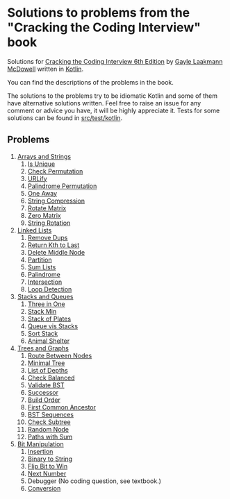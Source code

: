 # Solutions to problems from the "Cracking the Coding Interview" book

Solutions for [Cracking the Coding Interview 6th Edition](https://www.crackingthecodinginterview.com/)
by [Gayle Laakmann McDowell](http://www.gayle.com/) written in [Kotlin](https://kotlinlang.org/).

You can find the descriptions of the problems in the book.

The solutions to the problems try to be idiomatic Kotlin and some of them have alternative solutions written. Feel free
to raise an issue for any comment or advice you have, it will be highly appreciate it.
Tests for some solutions can be found in [src/test/kotlin](src/test/kotlin).

## Problems

1. [Arrays and Strings](src/main/kotlin/arrays_strings)
	1. [Is Unique](src/main/kotlin/arrays_strings/Question1.kt)
	2. [Check Permutation](src/main/kotlin/arrays_strings/Question2.kt)
	3. [URLify](src/main/kotlin/arrays_strings/Question3.kt)
	4. [Palindrome Permutation](src/main/kotlin/arrays_strings/Question4.kt)
	5. [One Away](src/main/kotlin/arrays_strings/Question5.kt)
	6. [String Compression](src/main/kotlin/arrays_strings/Question6.kt)
	7. [Rotate Matrix](src/main/kotlin/arrays_strings/Question7.kt)
	8. [Zero Matrix](src/main/kotlin/arrays_strings/Question8.kt)
	9. [String Rotation](src/main/kotlin/arrays_strings/Question1.kt)
2. [Linked Lists](src/main/kotlin/linked_lists)
	1. [Remove Dups](src/main/kotlin/linked_lists/Question1.kt)
	2. [Return Kth to Last](src/main/kotlin/linked_lists/Question2.kt)
	3. [Delete Middle Node](src/main/kotlin/linked_lists/Question3.kt)
	4. [Partition](src/main/kotlin/linked_lists/Question4.kt)
	5. [Sum Lists](src/main/kotlin/linked_lists/Question5.kt)
	6. [Palindrome](src/main/kotlin/linked_lists/Question6.kt)
	7. [Intersection](src/main/kotlin/linked_lists/Question7.kt)
	8. [Loop Detection](src/main/kotlin/linked_lists/Question8.kt)
3. [Stacks and Queues](src/main/kotlin/stacks_queues)
	1. [Three in One](src/main/kotlin/stacks_queues/Question1.kt)
	2. [Stack Min](src/main/kotlin/stacks_queues/Question2.kt)
	3. [Stack of Plates](src/main/kotlin/stacks_queues/Question3.kt)
	4. [Queue vis Stacks](src/main/kotlin/stacks_queues/Question4.kt)
	5. [Sort Stack](src/main/kotlin/stacks_queues/Question5.kt)
	6. [Animal Shelter](src/main/kotlin/stacks_queues/Question6.kt)
4. [Trees and Graphs](src/main/kotlin/treesandgraphs)
	1. [Route Between Nodes](src/main/kotlin/treesandgraphs/Question1.kt)
	2. [Minimal Tree](src/main/kotlin/treesandgraphs/Question2.kt)
	3. [List of Depths](src/main/kotlin/treesandgraphs/Question3.kt)
	4. [Check Balanced](src/main/kotlin/treesandgraphs/Question4.kt)
	5. [Validate BST](src/main/kotlin/treesandgraphs/Question5.kt)
	6. [Successor](src/main/kotlin/treesandgraphs/Question6.kt)
	7. [Build Order](src/main/kotlin/treesandgraphs/Question7.kt)
	8. [First Common Ancestor](src/main/kotlin/treesandgraphs/Question8.kt)
	9. [BST Sequences](src/main/kotlin/treesandgraphs/Question9.kt)
	10. [Check Subtree](src/main/kotlin/treesandgraphs/Question10.kt)
	11. [Random Node](src/main/kotlin/treesandgraphs/Question11.kt)
	12. [Paths with Sum](src/main/kotlin/treesandgraphs/Question12.kt)
5. [Bit Manipulation](src/main/kotlin/bitmanipulation)
	1. [Insertion](src/main/kotlin/bitmanipulation/Question1.kt)
	2. [Binary to String](src/main/kotlin/bitmanipulation/Question2.kt)
	3. [Flip Bit to Win](src/main/kotlin/bitmanipulation/Question3.kt)
	4. [Next Number](src/main/kotlin/bitmanipulation/Question4.kt)
	5. Debugger (No coding question, see textbook.)
	6. [Conversion](src/main/kotlin/bitmanipulation/Question6.kt)
